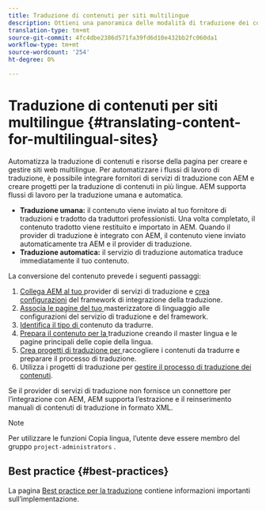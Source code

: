 ```yaml
---
title: Traduzione di contenuti per siti multilingue
description: Ottieni una panoramica delle modalità di traduzione dei contenuti per siti multilingue.
translation-type: tm+mt
source-git-commit: 4fc4dbe2386d571fa39fd6d10e432bb2fc060da1
workflow-type: tm+mt
source-wordcount: '254'
ht-degree: 0%

---
```



# Traduzione di contenuti per siti multilingue {#translating-content-for-multilingual-sites}

Automatizza la traduzione di contenuti e risorse della pagina per creare e gestire siti web multilingue. Per automatizzare i flussi di lavoro di traduzione, è possibile integrare fornitori di servizi di traduzione con AEM e creare progetti per la traduzione di contenuti in più lingue. AEM supporta flussi di lavoro per la traduzione umana e automatica.

* **Traduzione umana:** il contenuto viene inviato al tuo fornitore di traduzioni e tradotto da traduttori professionisti. Una volta completato, il contenuto tradotto viene restituito e importato in AEM. Quando il provider di traduzione è integrato con AEM, il contenuto viene inviato automaticamente tra AEM e il provider di traduzione.
* **Traduzione automatica:** il servizio di traduzione automatica traduce immediatamente il tuo contenuto.

La conversione del contenuto prevede i seguenti passaggi:

1. [Collega AEM al tuo ](integration-framework.md#connecting-to-a-translation-service-provider) provider di servizi di traduzione e  [crea configurazioni](integration-framework.md) del framework di integrazione della traduzione.
1. [Associa le pagine del tuo ](integration-framework.md#configuring-pages-for-translation) masterizzatore di linguaggio alle configurazioni del servizio di traduzione e del framework.
1. [Identifica il tipo di ](rules.md) contenuto da tradurre.
1. [Prepara il contenuto per la ](preparation.md) traduzione creando il master lingua e le pagine principali delle copie della lingua.
1. [Crea progetti di traduzione per ](managing-projects.md) raccogliere i contenuti da tradurre e preparare il processo di traduzione.
1. Utilizza i progetti di traduzione per [gestire il processo di traduzione dei contenuti](managing-projects.md).

Se il provider di servizi di traduzione non fornisce un connettore per l’integrazione con AEM, AEM supporta l’estrazione e il reinserimento manuali di contenuti di traduzione in formato XML.

>[!NOTE]
>
>Per utilizzare le funzioni Copia lingua, l’utente deve essere membro del gruppo `project-administrators` .

## Best practice   {#best-practices}

La pagina [Best practice per la traduzione](best-practices.md) contiene informazioni importanti sull’implementazione.
